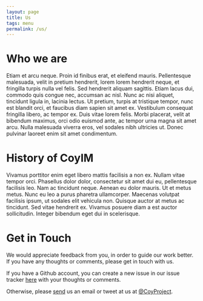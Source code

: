 ```yaml
---
layout: page
title: Us
tags: menu
permalink: /us/
---
```


Who we are
=
Etiam et arcu neque. Proin id finibus erat, et eleifend mauris. Pellentesque malesuada, velit in pretium hendrerit, lorem lorem hendrerit neque, et fringilla turpis nulla vel felis. Sed hendrerit aliquam sagittis. Etiam lacus dui, commodo quis congue nec, accumsan ac nisl. Nunc ac nisi aliquet, tincidunt ligula in, lacinia lectus. Ut pretium, turpis at tristique tempor, nunc est blandit orci, et faucibus diam sapien sit amet ex. Vestibulum consequat fringilla libero, ac tempor ex. Duis vitae lorem felis. Morbi placerat, velit at bibendum maximus, orci odio euismod ante, ac tempor urna magna sit amet arcu. Nulla malesuada viverra eros, vel sodales nibh ultricies ut. Donec pulvinar laoreet enim sit amet condimentum.

History of CoyIM
=
Vivamus porttitor enim eget libero mattis facilisis a non ex. Nullam vitae tempor orci. Phasellus dolor dolor, consectetur sit amet dui eu, pellentesque facilisis leo. Nam ac tincidunt neque. Aenean eu dolor mauris. Ut et metus metus. Nunc eu leo a purus pharetra ullamcorper. Maecenas volutpat facilisis ipsum, ut sodales elit vehicula non. Quisque auctor at metus ac tincidunt. Sed vitae hendrerit ex. Vivamus posuere diam a est auctor sollicitudin. Integer bibendum eget dui in scelerisque. 

Get in Touch
=
We would appreciate feedback from you, in order to guide our work better. If you have any thoughts or comments, please get in touch with us.

If you have a Github account, you can create a new issue in our issue tracker <a href="https://github.com/twstrike/coyim/issues/new?labels=feedback" target="_blank">here</a> with your thoughts or comments.

Otherwise, please [send](mailto:coyim@thoughtworks.com) us an email or tweet at us at [@CoyProject](https://twitter.com/CoyProject).
